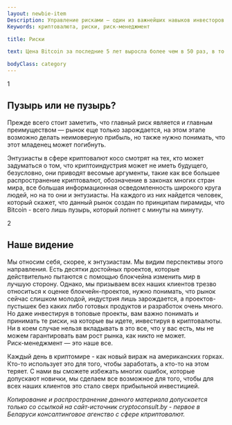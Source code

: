 ```yaml
---
layout: newbie-item
Description: Управление рисками — один из важнейших навыков инвесторов как фондового, так и криптовалютно рынка. В этой статье мы расскажем про риски, с которыми вы можете столкнуться на рынке криптовалют.
Keywords: криптовалюта, риски, риск-менеджмент

title: Риски

text: Цена Bitcoin за последние 5 лет выросла более чем в 50 раз, в то время как акции Apple, например, лишь в 3 раза, а фьючерсы на золото и нефть, и вовсе упали с цене. В этой статье мы разберемся, какие риски стоят за столь прибыльными инвестициями в рынок криптовалют.

bodyClass: category
---
```

<div class="news-card">
    <div class="news-card__counter"><span>1</span></div>
<h2>Пузырь или не пузырь?</h2>
<p>
    Прежде всего стоит заметить, что главный риск является и главным преимуществом — рынок еще только зарождается, на этом этапе возможно делать неимоверную прибыль, но также нужно понимать, что этот младенец может погибнуть. 
</p>
<p>Энтузиасты в сфере криптовалют косо смотрят на тех, кто может задуматься о том, что криптоиндустрия может не иметь будущего, безусловно, они приводят весомые аргументы, такие как все большее распространение криптовалют, обозначение в законах многих стран мира, все большая информационная осведомленность широкого круга людей, но на то они и энтузиасты. На каждого из них найдется человек, который скажет, что данный рынок создан по принципам пирамиды, что Bitcoin - всего лишь пузырь, который лопнет с минуты на минуту.</p>
</div>
<div class="news-card">
    <div class="news-card__counter"><span>2</span></div>
    <h2>Наше видение</h2>
    <p>
        Мы относим себя, скорее, к энтузиастам. Мы видим перспективы этого направления. Есть десятки достойных проектов, которые действительно пытаются с помощью блокчейна изменить мир в лучшую сторону. Однако, мы призываем всех наших клиентов трезво относиться к оценке блокчейн-проектов, нужно понимать, что рынок сейчас слишком молодой, индустрия лишь зарождается, а проектов-пустышек без каких либо готовых продуктов и разработок очень много. Но даже инвестируя в топовые проекты, вам важно понимать и принимать те риски, на которые вы идете, инвестируя в криптовалюты. Ни в коем случае нельзя вкладывать в это все, что у вас есть, мы не можем гарантировать вам рост рынка, как никто не может.<br> Риск-менеджмент — это наше все. 
    </p>
    <p>Каждый день в криптомире - как новый вираж на американских горках. Кто-то использует это для того, чтобы заработать, а кто-то на этом теряет. С нами вы сможете избежать многих ошибок, которые допускают новички, мы  сделаем все возможное для того, чтобы для всех наших клиентов это стало сверх прибыльной инвестицией.</p>
    <p><i>Копирование и распространение данного материала допускается только со ссылкой на сайт-источник cryptoconsult.by - первое в Беларуси консалтинговое агенство с сфере кприптовалют.</i></p>
</div>
